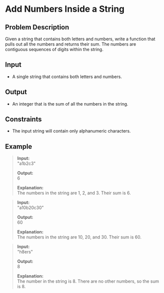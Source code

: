 # Add Numbers Inside a String

## Problem Description
Given a string that contains both letters and numbers, write a function that pulls out all the numbers and returns their sum. The numbers are contiguous sequences of digits within the string.

## Input
- A single string that contains both letters and numbers.

## Output
- An integer that is the sum of all the numbers in the string.

## Constraints
- The input string will contain only alphanumeric characters.

## Example
> **Input:**  
> "a1b2c3"  
>
> **Output:**  
> 6  
>
> **Explanation:**  
> The numbers in the string are 1, 2, and 3. Their sum is 6.

> **Input:**  
> "a10b20c30"  
>
> **Output:**  
> 60  
>
> **Explanation:**  
> The numbers in the string are 10, 20, and 30. Their sum is 60.

> **Input:**  
> "h8ers"  
>
> **Output:**  
> 8  
>
> **Explanation:**  
> The number in the string is 8. There are no other numbers, so the sum is 8.
